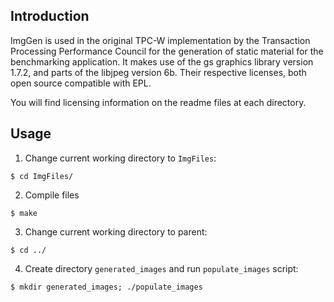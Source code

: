 ## Introduction

ImgGen is used in the original TPC-W implementation by the Transaction Processing Performance Council for the generation of static material for the benchmarking application.
It makes use of the gs graphics library version 1.7.2, and parts of the libjpeg version 6b. Their respective licenses, both open source compatible with EPL.

You will find licensing information on the readme files at each directory.

## Usage

1. Change current working directory to ```ImgFiles```:

  ```
  $ cd ImgFiles/
  ```
  
2. Compile files

  ```
  $ make
  ```
  
3. Change current working directory to parent:

  ```
  $ cd ../
  ```

4. Create directory ```generated_images``` and run ```populate_images``` script:

  ```
  $ mkdir generated_images; ./populate_images
  ```

